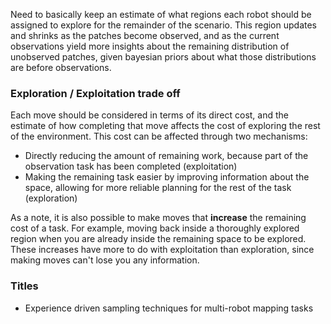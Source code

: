 Need to basically keep an estimate of what regions each robot should be assigned to explore for the remainder of the scenario. This region updates and shrinks as the patches become observed, and as the current observations yield more insights about the remaining distribution of unobserved patches, given bayesian priors about what those distributions are before observations.

### Exploration / Exploitation trade off

Each move should be considered in terms of its direct cost, and the estimate of how completing that move affects the cost of exploring the rest of the environment. This cost can be affected through two mechanisms:

* Directly reducing the amount of remaining work, because part of the observation task has been completed (exploitation)
* Making the remaining task easier by improving information about the space, allowing for more reliable planning for the rest of the task (exploration)

As a note, it is also possible to make moves that **increase** the remaining cost of a task. For example, moving back inside a thoroughly explored region when you are already inside the remaining space to be explored. These increases have more to do with exploitation than exploration, since making moves can't lose you any information.

### Titles
* Experience driven sampling techniques for multi-robot mapping tasks